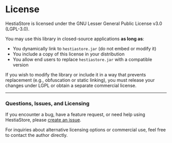 # License

HestiaStore is licensed under the GNU Lesser General Public License v3.0 (LGPL-3.0).

You may use this library in closed-source applications **as long as**:

- You dynamically link to `hestiastore.jar` (do not embed or modify it)
- You include a copy of this license in your distribution
- You allow end users to replace `hestiastore.jar` with a compatible version

If you wish to modify the library or include it in a way that prevents replacement (e.g., obfuscation or static linking), you must release your changes under LGPL or obtain a separate commercial license.

<!--
📩 Contact us for commercial licensing: [your-email@example.com]
-->

---

### Questions, Issues, and Licensing

If you encounter a bug, have a feature request, or need help using HestiaStore, please [create an issue](https://github.com/jajir/HestiaStore/issues).

For inquiries about alternative licensing options or commercial use, feel free to contact the author directly.
